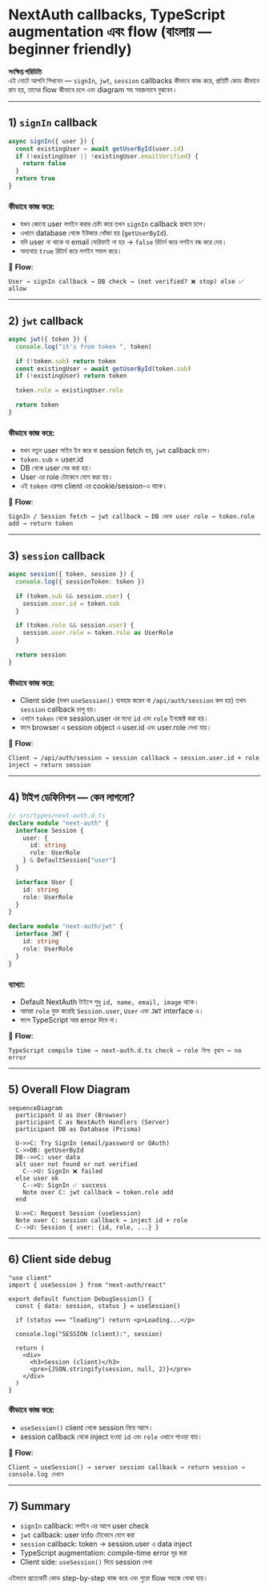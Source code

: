 # NextAuth callbacks, TypeScript augmentation এবং flow (বাংলায় — beginner friendly)

**সংক্ষিপ্ত পরিচিতি**  
এই নোটে আপনি শিখবেন — `signIn`, `jwt`, `session` callbacks কীভাবে কাজ করে, প্রতিটি কোড কীভাবে রান হয়, তাদের flow কীভাবে চলে এবং diagram সহ সহজভাবে বুঝবেন।

---

## 1) `signIn` callback
```ts
async signIn({ user }) {
  const existingUser = await getUserById(user.id)
  if (!existingUser || !existingUser.emailVerified) {
    return false
  }
  return true
}
```
### কীভাবে কাজ করে:
- যখন কোনো user লগইন করার চেষ্টা করে তখন `signIn` callback প্রথমে চলে।
- এখানে database থেকে ইউজার খোঁজা হয় (`getUserById`).
- যদি user না থাকে বা email ভেরিফাই না হয় → `false` রিটার্ন করে লগইন বন্ধ করে দেয়।
- অন্যথায় `true` রিটার্ন করে লগইন সফল করে।

📌 **Flow**:
```
User → signIn callback → DB check → (not verified? ❌ stop) else ✅ allow
```

---

## 2) `jwt` callback
```ts
async jwt({ token }) {
  console.log("it's from token ", token)

  if (!token.sub) return token
  const existingUser = await getUserById(token.sub)
  if (!existingUser) return token

  token.role = existingUser.role

  return token
}
```
### কীভাবে কাজ করে:
- যখন নতুন user সাইন ইন করে বা session fetch হয়, `jwt` callback চলে।
- `token.sub` = user.id
- DB থেকে user বের করা হয়।
- User এর role টোকেনে যোগ করা হয়।
- এই `token` এরপর client এর cookie/session-এ থাকে।

📌 **Flow**:
```
SignIn / Session fetch → jwt callback → DB থেকে user role → token.role add → return token
```

---

## 3) `session` callback
```ts
async session({ token, session }) {
  console.log({ sessionToken: token })

  if (token.sub && session.user) {
    session.user.id = token.sub
  }

  if (token.role && session.user) {
    session.user.role = token.role as UserRole
  }

  return session
}
```
### কীভাবে কাজ করে:
- Client side (যখন `useSession()` ব্যবহার করেন বা `/api/auth/session` কল হয়) তখন `session` callback চালু হয়।
- এখানে `token` থেকে session.user এর মধ্যে `id` এবং `role` ইনজেক্ট করা হয়।
- ফলে browser এ session object এ user.id এবং user.role দেখা যায়।

📌 **Flow**:
```
Client → /api/auth/session → session callback → session.user.id + role inject → return session
```

---

## 4) টাইপ ডেফিনিশন — কেন লাগলো?
```ts
// src/types/next-auth.d.ts
declare module "next-auth" {
  interface Session {
    user: {
      id: string
      role: UserRole
    } & DefaultSession["user"]
  }

  interface User {
    id: string
    role: UserRole
  }
}

declare module "next-auth/jwt" {
  interface JWT {
    id: string
    role: UserRole
  }
}
```
### ব্যাখ্যা:
- Default NextAuth টাইপে শুধু `id, name, email, image` থাকে।
- আমরা `role` যুক্ত করেছি `Session.user`, `User` এবং `JWT` interface এ।
- ফলে TypeScript আর error দিবে না।

📌 **Flow**:
```
TypeScript compile time → next-auth.d.ts check → role ফিল্ড বুঝবে → no error
```

---

## 5) Overall Flow Diagram
```mermaid
sequenceDiagram
  participant U as User (Browser)
  participant C as NextAuth Handlers (Server)
  participant DB as Database (Prisma)

  U->>C: Try SignIn (email/password or OAuth)
  C->>DB: getUserById
  DB-->>C: user data
  alt user not found or not verified
    C-->U: SignIn ❌ failed
  else user ok
    C-->U: SignIn ✅ success
    Note over C: jwt callback → token.role add
  end

  U->>C: Request Session (useSession)
  Note over C: session callback → inject id + role
  C-->U: Session { user: {id, role, ...} }
```

---

## 6) Client side debug
```tsx
"use client"
import { useSession } from "next-auth/react"

export default function DebugSession() {
  const { data: session, status } = useSession()

  if (status === "loading") return <p>Loading...</p>

  console.log("SESSION (client):", session)

  return (
    <div>
      <h3>Session (client)</h3>
      <pre>{JSON.stringify(session, null, 2)}</pre>
    </div>
  )
}
```
### কীভাবে কাজ করে:
- `useSession()` client থেকে session নিয়ে আসে।
- session callback থেকে inject হওয়া `id` এবং `role` এখানে পাওয়া যায়।

📌 **Flow**:
```
Client → useSession() → server session callback → return session → console.log দেখাবে
```

---

## 7) Summary
- `signIn` callback: লগইন এর আগে user check
- `jwt` callback: user info টোকেনে যোগ করা
- `session` callback: token → session.user এ data inject
- TypeScript augmentation: compile-time error দূর করা
- Client side: `useSession()` দিয়ে session দেখা

এইভাবে প্রত্যেকটি কোড step-by-step কাজ করে এবং পুরো flow সহজে বোঝা যায়।